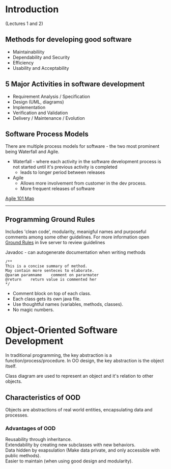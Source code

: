# Introduction
(Lectures 1 and 2)
## Methods for developing good software

* Maintainabiliity
* Dependability and Security
* Efficiency
* Usability and Acceptability

## 5 Major Activities in software development
* Requirement Analysis / Specification
* Design (UML, diagrams)
* Implementation
* Verification and Validation
* Delivery / Maintenance / Evolution

## Software Process Models
There are multiple process models for software - the two most prominent being Waterfall and Agile.
* Waterfall - where each activity in the software development process is not started until it's previous activity is completed
    * leads to longer period between releases
* Agile 
    * Allows more involvement from customer in the dev process.
    * More frequent releases of software

[Agile 101 Map](https://www.agilealliance.org/agile101/subway-map-to-agile-practices/)

---

## Programming Ground Rules
Includes 'clean code', modularity, meanigful names and purposeful comments among some other guidelines. For more information open [Ground Rules](file:///Users/robert.bonagura/Desktop/Software/213rules.htm) in live server to review guidelines

Javadoc - can autogenerate documentation when writing methods
    
    /**
    This is a concise summary of method.
    May contain more senteces to elaborate.
    @param paramname    comment on pararmater
    @return    return value is commented her
    */
    
* Comment block on top of each class.
* Each class gets its own java file.
* Use thoughtful names (variables, methods, classes).
* No magic numbers. 

# Object-Oriented Software Development
In traditional programming, the key abstraction is a function/process/procedure. In OO design, the key abstraction is the object itself. 

Class diagram are used to represent an object and it's relation to 
other objects.

## Characteristics of OOD
Objects are abstractions of real world entities, encapsulating data and
processes.
    
### Advantages of OOD
Reusability through inheritance.<br>
Extendability by creating new subclasses with new behaviors.<br>
Data hidden by exapsulation (Make data private, and only accessible with public methods).<br>
Easier to maintain (when using good design and modularity).





